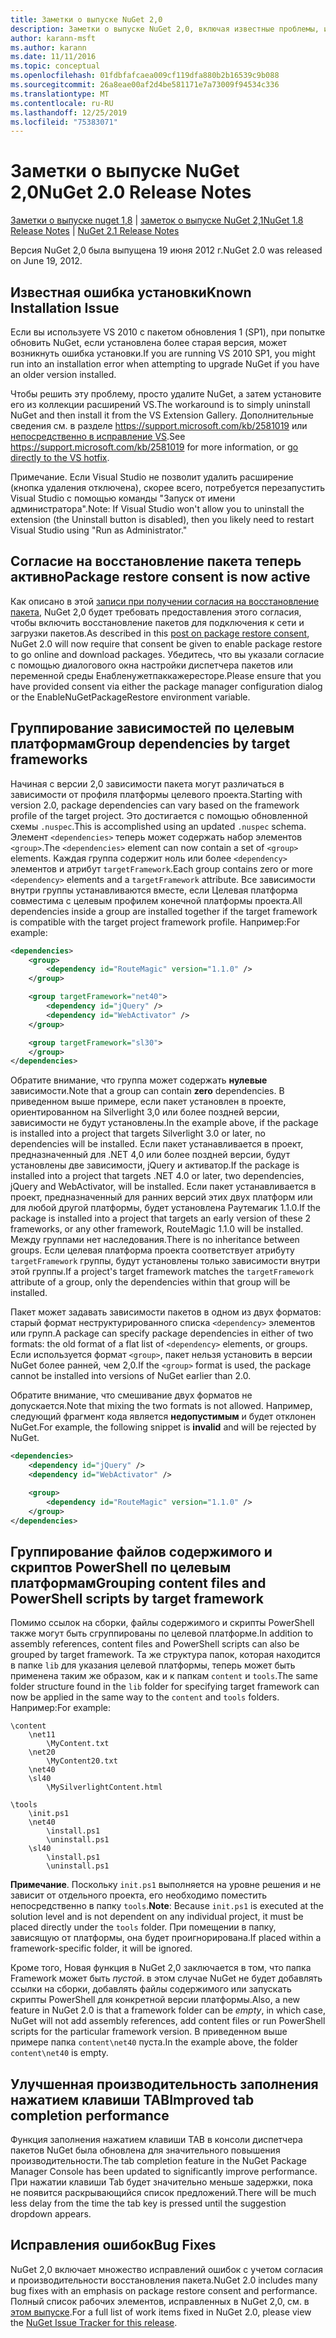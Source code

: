 ```yaml
---
title: Заметки о выпуске NuGet 2,0
description: Заметки о выпуске NuGet 2,0, включая известные проблемы, исправления ошибок, добавленные функции и DCR.
author: karann-msft
ms.author: karann
ms.date: 11/11/2016
ms.topic: conceptual
ms.openlocfilehash: 01fdbfafcaea009cf119dfa880b2b16539c9b088
ms.sourcegitcommit: 26a8eae00af2d4be581171e7a73009f94534c336
ms.translationtype: MT
ms.contentlocale: ru-RU
ms.lasthandoff: 12/25/2019
ms.locfileid: "75383071"
---
```

# <a name="nuget-20-release-notes"></a><span data-ttu-id="ffe1a-103">Заметки о выпуске NuGet 2,0</span><span class="sxs-lookup"><span data-stu-id="ffe1a-103">NuGet 2.0 Release Notes</span></span>

<span data-ttu-id="ffe1a-104">[Заметки о выпуске nuget 1,8](../release-notes/nuget-1.8.md) | [заметок о выпуске NuGet 2,1](../release-notes/nuget-2.1.md)</span><span class="sxs-lookup"><span data-stu-id="ffe1a-104">[NuGet 1.8 Release Notes](../release-notes/nuget-1.8.md) | [NuGet 2.1 Release Notes](../release-notes/nuget-2.1.md)</span></span>

<span data-ttu-id="ffe1a-105">Версия NuGet 2,0 была выпущена 19 июня 2012 г.</span><span class="sxs-lookup"><span data-stu-id="ffe1a-105">NuGet 2.0 was released on June 19, 2012.</span></span>

## <a name="known-installation-issue"></a><span data-ttu-id="ffe1a-106">Известная ошибка установки</span><span class="sxs-lookup"><span data-stu-id="ffe1a-106">Known Installation Issue</span></span>
<span data-ttu-id="ffe1a-107">Если вы используете VS 2010 с пакетом обновления 1 (SP1), при попытке обновить NuGet, если установлена более старая версия, может возникнуть ошибка установки.</span><span class="sxs-lookup"><span data-stu-id="ffe1a-107">If you are running VS 2010 SP1, you might run into an installation error when attempting to upgrade NuGet if you have an older version installed.</span></span>

<span data-ttu-id="ffe1a-108">Чтобы решить эту проблему, просто удалите NuGet, а затем установите его из коллекции расширений VS.</span><span class="sxs-lookup"><span data-stu-id="ffe1a-108">The workaround is to simply uninstall NuGet and then install it from the VS Extension Gallery.</span></span>  <span data-ttu-id="ffe1a-109">Дополнительные сведения см. в разделе <https://support.microsoft.com/kb/2581019> или [непосредственно в исправление VS](http://bit.ly/vsixcertfix).</span><span class="sxs-lookup"><span data-stu-id="ffe1a-109">See <https://support.microsoft.com/kb/2581019> for more information, or [go directly to the VS hotfix](http://bit.ly/vsixcertfix).</span></span>

<span data-ttu-id="ffe1a-110">Примечание. Если Visual Studio не позволит удалить расширение (кнопка удаления отключена), скорее всего, потребуется перезапустить Visual Studio с помощью команды "Запуск от имени администратора".</span><span class="sxs-lookup"><span data-stu-id="ffe1a-110">Note: If Visual Studio won't allow you to uninstall the extension (the Uninstall button is disabled), then you likely need to restart Visual Studio using "Run as Administrator."</span></span>

## <a name="package-restore-consent-is-now-active"></a><span data-ttu-id="ffe1a-111">Согласие на восстановление пакета теперь активно</span><span class="sxs-lookup"><span data-stu-id="ffe1a-111">Package restore consent is now active</span></span>

<span data-ttu-id="ffe1a-112">Как описано в этой [записи при получении согласия на восстановление пакета](http://blog.nuget.org/20120518/package-restore-and-consent.html), NuGet 2,0 будет требовать предоставления этого согласия, чтобы включить восстановление пакетов для подключения к сети и загрузки пакетов.</span><span class="sxs-lookup"><span data-stu-id="ffe1a-112">As described in this [post on package restore consent](http://blog.nuget.org/20120518/package-restore-and-consent.html), NuGet 2.0 will now require that consent be given to enable package restore to go online and download packages.</span></span> <span data-ttu-id="ffe1a-113">Убедитесь, что вы указали согласие с помощью диалогового окна настройки диспетчера пакетов или переменной среды Енабленужетпаккажересторе.</span><span class="sxs-lookup"><span data-stu-id="ffe1a-113">Please ensure that you have provided consent via either the package manager configuration dialog or the EnableNuGetPackageRestore environment variable.</span></span>

## <a name="group-dependencies-by-target-frameworks"></a><span data-ttu-id="ffe1a-114">Группирование зависимостей по целевым платформам</span><span class="sxs-lookup"><span data-stu-id="ffe1a-114">Group dependencies by target frameworks</span></span>

<span data-ttu-id="ffe1a-115">Начиная с версии 2,0 зависимости пакета могут различаться в зависимости от профиля платформы целевого проекта.</span><span class="sxs-lookup"><span data-stu-id="ffe1a-115">Starting with version 2.0, package dependencies can vary based on the framework profile of the target project.</span></span> <span data-ttu-id="ffe1a-116">Это достигается с помощью обновленной схемы `.nuspec`.</span><span class="sxs-lookup"><span data-stu-id="ffe1a-116">This is accomplished using an updated `.nuspec` schema.</span></span> <span data-ttu-id="ffe1a-117">Элемент `<dependencies>` теперь может содержать набор элементов `<group>`.</span><span class="sxs-lookup"><span data-stu-id="ffe1a-117">The `<dependencies>` element can now contain a set of `<group>` elements.</span></span> <span data-ttu-id="ffe1a-118">Каждая группа содержит ноль или более `<dependency>` элементов и атрибут `targetFramework`.</span><span class="sxs-lookup"><span data-stu-id="ffe1a-118">Each group contains zero or more `<dependency>` elements and a `targetFramework` attribute.</span></span> <span data-ttu-id="ffe1a-119">Все зависимости внутри группы устанавливаются вместе, если Целевая платформа совместима с целевым профилем конечной платформы проекта.</span><span class="sxs-lookup"><span data-stu-id="ffe1a-119">All dependencies inside a group are installed together if the target framework is compatible with the target project framework profile.</span></span> <span data-ttu-id="ffe1a-120">Например:</span><span class="sxs-lookup"><span data-stu-id="ffe1a-120">For example:</span></span>

```xml
<dependencies>
    <group>
        <dependency id="RouteMagic" version="1.1.0" />
    </group>

    <group targetFramework="net40">
        <dependency id="jQuery" />
        <dependency id="WebActivator" />
    </group>

    <group targetFramework="sl30">
    </group>
</dependencies>
```

<span data-ttu-id="ffe1a-121">Обратите внимание, что группа может содержать **нулевые** зависимости.</span><span class="sxs-lookup"><span data-stu-id="ffe1a-121">Note that a group can contain **zero** dependencies.</span></span> <span data-ttu-id="ffe1a-122">В приведенном выше примере, если пакет установлен в проекте, ориентированном на Silverlight 3,0 или более поздней версии, зависимости не будут установлены.</span><span class="sxs-lookup"><span data-stu-id="ffe1a-122">In the example above, if the package is installed into a project that targets Silverlight 3.0 or later, no dependencies will be installed.</span></span> <span data-ttu-id="ffe1a-123">Если пакет устанавливается в проект, предназначенный для .NET 4,0 или более поздней версии, будут установлены две зависимости, jQuery и активатор.</span><span class="sxs-lookup"><span data-stu-id="ffe1a-123">If the package is installed into a project that targets .NET 4.0 or later, two dependencies, jQuery and WebActivator, will be installed.</span></span>  <span data-ttu-id="ffe1a-124">Если пакет устанавливается в проект, предназначенный для ранних версий этих двух платформ или для любой другой платформы, будет установлена Раутемагик 1.1.0.</span><span class="sxs-lookup"><span data-stu-id="ffe1a-124">If the package is installed into a project that targets an early version of these 2 frameworks, or any other framework, RouteMagic 1.1.0 will be installed.</span></span> <span data-ttu-id="ffe1a-125">Между группами нет наследования.</span><span class="sxs-lookup"><span data-stu-id="ffe1a-125">There is no inheritance between groups.</span></span> <span data-ttu-id="ffe1a-126">Если целевая платформа проекта соответствует атрибуту `targetFramework` группы, будут установлены только зависимости внутри этой группы.</span><span class="sxs-lookup"><span data-stu-id="ffe1a-126">If a project's target framework matches the `targetFramework` attribute of a group, only the dependencies within that group will be installed.</span></span>

<span data-ttu-id="ffe1a-127">Пакет может задавать зависимости пакетов в одном из двух форматов: старый формат неструктурированного списка `<dependency>` элементов или групп.</span><span class="sxs-lookup"><span data-stu-id="ffe1a-127">A package can specify package dependencies in either of two formats: the old format of a flat list of `<dependency>` elements, or groups.</span></span> <span data-ttu-id="ffe1a-128">Если используется формат `<group>`, пакет нельзя установить в версии NuGet более ранней, чем 2,0.</span><span class="sxs-lookup"><span data-stu-id="ffe1a-128">If the `<group>` format is used, the package cannot be installed into versions of NuGet earlier than 2.0.</span></span>

<span data-ttu-id="ffe1a-129">Обратите внимание, что смешивание двух форматов не допускается.</span><span class="sxs-lookup"><span data-stu-id="ffe1a-129">Note that mixing the two formats is not allowed.</span></span> <span data-ttu-id="ffe1a-130">Например, следующий фрагмент кода является **недопустимым** и будет отклонен NuGet.</span><span class="sxs-lookup"><span data-stu-id="ffe1a-130">For example, the following snippet is **invalid** and will be rejected by NuGet.</span></span>

```xml
<dependencies>
    <dependency id="jQuery" />
    <dependency id="WebActivator" />

    <group>
        <dependency id="RouteMagic" version="1.1.0" />
    </group>
</dependencies>
```

## <a name="grouping-content-files-and-powershell-scripts-by-target-framework"></a><span data-ttu-id="ffe1a-131">Группирование файлов содержимого и скриптов PowerShell по целевым платформам</span><span class="sxs-lookup"><span data-stu-id="ffe1a-131">Grouping content files and PowerShell scripts by target framework</span></span>

<span data-ttu-id="ffe1a-132">Помимо ссылок на сборки, файлы содержимого и скрипты PowerShell также могут быть сгруппированы по целевой платформе.</span><span class="sxs-lookup"><span data-stu-id="ffe1a-132">In addition to assembly references, content files and PowerShell scripts can also be grouped by target framework.</span></span> <span data-ttu-id="ffe1a-133">Та же структура папок, которая находится в папке `lib` для указания целевой платформы, теперь может быть применена таким же образом, как и к папкам `content` и `tools`.</span><span class="sxs-lookup"><span data-stu-id="ffe1a-133">The same folder structure found in the `lib` folder for specifying target framework can  now be applied in the same way to the `content` and `tools` folders.</span></span> <span data-ttu-id="ffe1a-134">Например:</span><span class="sxs-lookup"><span data-stu-id="ffe1a-134">For example:</span></span>

    \content
        \net11
            \MyContent.txt
        \net20
            \MyContent20.txt
        \net40
        \sl40
            \MySilverlightContent.html

    \tools
        \init.ps1
        \net40
            \install.ps1
            \uninstall.ps1
        \sl40
            \install.ps1
            \uninstall.ps1

<span data-ttu-id="ffe1a-135">**Примечание**. Поскольку `init.ps1` выполняется на уровне решения и не зависит от отдельного проекта, его необходимо поместить непосредственно в папку `tools`.</span><span class="sxs-lookup"><span data-stu-id="ffe1a-135">**Note**: Because `init.ps1` is executed at the solution level and is not dependent on any individual project, it must be placed directly under the `tools` folder.</span></span> <span data-ttu-id="ffe1a-136">При помещении в папку, зависящую от платформы, она будет проигнорирована.</span><span class="sxs-lookup"><span data-stu-id="ffe1a-136">If placed within a framework-specific folder, it will be ignored.</span></span>

<span data-ttu-id="ffe1a-137">Кроме того, Новая функция в NuGet 2,0 заключается в том, что папка Framework может быть *пустой*. в этом случае NuGet не будет добавлять ссылки на сборки, добавлять файлы содержимого или запускать скрипты PowerShell для конкретной версии платформы.</span><span class="sxs-lookup"><span data-stu-id="ffe1a-137">Also, a new feature in NuGet 2.0 is that a framework folder can be *empty*, in which case, NuGet will not add assembly references, add content files or run  PowerShell scripts for the particular framework version.</span></span> <span data-ttu-id="ffe1a-138">В приведенном выше примере папка `content\net40` пуста.</span><span class="sxs-lookup"><span data-stu-id="ffe1a-138">In the example above, the folder `content\net40` is empty.</span></span>

## <a name="improved-tab-completion-performance"></a><span data-ttu-id="ffe1a-139">Улучшенная производительность заполнения нажатием клавиши TAB</span><span class="sxs-lookup"><span data-stu-id="ffe1a-139">Improved tab completion performance</span></span>
<span data-ttu-id="ffe1a-140">Функция заполнения нажатием клавиши TAB в консоли диспетчера пакетов NuGet была обновлена для значительного повышения производительности.</span><span class="sxs-lookup"><span data-stu-id="ffe1a-140">The tab completion feature in the NuGet Package Manager Console has been updated to significantly improve performance.</span></span> <span data-ttu-id="ffe1a-141">При нажатии клавиши Tab будет значительно меньше задержки, пока не появится раскрывающийся список предложений.</span><span class="sxs-lookup"><span data-stu-id="ffe1a-141">There will be much less delay from the time the tab key is pressed until the suggestion dropdown appears.</span></span>

## <a name="bug-fixes"></a><span data-ttu-id="ffe1a-142">Исправления ошибок</span><span class="sxs-lookup"><span data-stu-id="ffe1a-142">Bug Fixes</span></span>
<span data-ttu-id="ffe1a-143">NuGet 2,0 включает множество исправлений ошибок с учетом согласия и производительности восстановления пакета.</span><span class="sxs-lookup"><span data-stu-id="ffe1a-143">NuGet 2.0 includes many bug fixes with an emphasis on package restore consent and performance.</span></span>
<span data-ttu-id="ffe1a-144">Полный список рабочих элементов, исправленных в NuGet 2,0, см. в [этом выпуске](http://nuget.codeplex.com/workitem/list/advanced?keyword=&status=Closed&type=All&priority=All&release=NuGet%202.0&assignedTo=All&component=All&sortField=Votes&sortDirection=Descending&page=0).</span><span class="sxs-lookup"><span data-stu-id="ffe1a-144">For a full list of work items fixed in NuGet 2.0, please view the [NuGet Issue Tracker for this release](http://nuget.codeplex.com/workitem/list/advanced?keyword=&status=Closed&type=All&priority=All&release=NuGet%202.0&assignedTo=All&component=All&sortField=Votes&sortDirection=Descending&page=0).</span></span>
